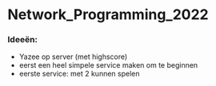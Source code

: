 # Network_Programming_2022

### Ideeën:
- Yazee op server (met highscore)
- eerst een heel simpele service maken om te beginnen
- eerste service: met 2 kunnen spelen 
